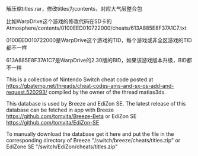 解压缩titles.rar，修改titles为contents，对应大气层整合包

比如WarpDrive这个游戏的修改代码在SD卡的Atmosphere/contents/0100EED010722000/cheats/613A885E8F37A1C7.txt

0100EED010722000是WarpDrive这个游戏的TID，每个游戏或非全区游戏的TID都不一样

613A885E8F37A1C7是WarpDrive的2.30版的BID，如果该游戏版本升级，BID都不一样

This is a collection of Nintendo Switch cheat code posted at https://gbatemp.net/threads/cheat-codes-ams-and-sx-os-add-and-request.520293/
compiled by the owner of the thread matias3ds.

This database is used by Breeze and EdiZon SE. The latest release of this database can be fetched in app with Breeze https://github.com/tomvita/Breeze-Beta or EdiZon SE https://github.com/tomvita/EdiZon-SE

To manually download the database get it here and put the file in the corresponding directory of 
Breeze "/switch/breeze/cheats/titles.zip" or EdiZone SE "/switch/EdiZon/cheats/titles.zip"

 
 

